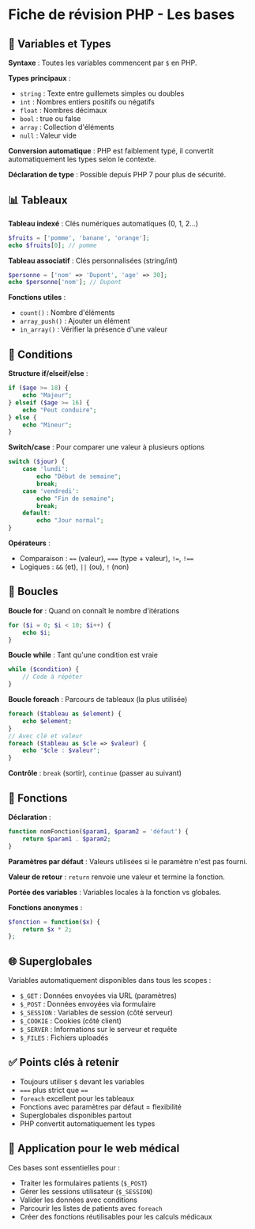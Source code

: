 # Fiche de révision PHP - Les bases

## 📝 Variables et Types

**Syntaxe** : Toutes les variables commencent par `$` en PHP.

**Types principaux** :

- `string` : Texte entre guillemets simples ou doubles
- `int` : Nombres entiers positifs ou négatifs  
- `float` : Nombres décimaux
- `bool` : true ou false
- `array` : Collection d'éléments
- `null` : Valeur vide

**Conversion automatique** : PHP est faiblement typé, il convertit automatiquement les types selon le contexte.

**Déclaration de type** : Possible depuis PHP 7 pour plus de sécurité.

## 📊 Tableaux

**Tableau indexé** : Clés numériques automatiques (0, 1, 2...)

```php
$fruits = ['pomme', 'banane', 'orange'];
echo $fruits[0]; // pomme
```

**Tableau associatif** : Clés personnalisées (string/int)

```php
$personne = ['nom' => 'Dupont', 'age' => 30];
echo $personne['nom']; // Dupont
```

**Fonctions utiles** :

- `count()` : Nombre d'éléments
- `array_push()` : Ajouter un élément
- `in_array()` : Vérifier la présence d'une valeur

## 🔀 Conditions

**Structure if/elseif/else** :

```php
if ($age >= 18) {
    echo "Majeur";
} elseif ($age >= 16) {
    echo "Peut conduire";
} else {
    echo "Mineur";
}
```

**Switch/case** : Pour comparer une valeur à plusieurs options

```php
switch ($jour) {
    case 'lundi':
        echo "Début de semaine";
        break;
    case 'vendredi':
        echo "Fin de semaine";
        break;
    default:
        echo "Jour normal";
}
```

**Opérateurs** :

- Comparaison : `==` (valeur), `===` (type + valeur), `!=`, `!==`
- Logiques : `&&` (et), `||` (ou), `!` (non)

## 🔄 Boucles

**Boucle for** : Quand on connaît le nombre d'itérations

```php
for ($i = 0; $i < 10; $i++) {
    echo $i;
}
```

**Boucle while** : Tant qu'une condition est vraie

```php
while ($condition) {
    // Code à répéter
}
```

**Boucle foreach** : Parcours de tableaux (la plus utilisée)

```php
foreach ($tableau as $element) {
    echo $element;
}
// Avec clé et valeur
foreach ($tableau as $cle => $valeur) {
    echo "$cle : $valeur";
}
```

**Contrôle** : `break` (sortir), `continue` (passer au suivant)

## 🔧 Fonctions

**Déclaration** :

```php
function nomFonction($param1, $param2 = 'défaut') {
    return $param1 . $param2;
}
```

**Paramètres par défaut** : Valeurs utilisées si le paramètre n'est pas fourni.

**Valeur de retour** : `return` renvoie une valeur et termine la fonction.

**Portée des variables** : Variables locales à la fonction vs globales.

**Fonctions anonymes** :

```php
$fonction = function($x) {
    return $x * 2;
};
```

## 🌐 Superglobales

Variables automatiquement disponibles dans tous les scopes :

- `$_GET` : Données envoyées via URL (paramètres)
- `$_POST` : Données envoyées via formulaire
- `$_SESSION` : Variables de session (côté serveur)
- `$_COOKIE` : Cookies (côté client)
- `$_SERVER` : Informations sur le serveur et requête
- `$_FILES` : Fichiers uploadés

## ✅ Points clés à retenir

- Toujours utiliser `$` devant les variables
- `===` plus strict que `==`
- `foreach` excellent pour les tableaux
- Fonctions avec paramètres par défaut = flexibilité
- Superglobales disponibles partout
- PHP convertit automatiquement les types

## 🔗 Application pour le web médical

Ces bases sont essentielles pour :

- Traiter les formulaires patients (`$_POST`)
- Gérer les sessions utilisateur (`$_SESSION`)
- Valider les données avec conditions
- Parcourir les listes de patients avec `foreach`
- Créer des fonctions réutilisables pour les calculs médicaux
